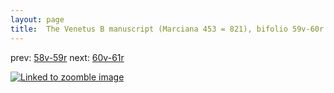 ```yaml
---
layout: page
title:  The Venetus B manuscript (Marciana 453 = 821), bifolio 59v-60r
---
```


prev: [58v-59r](../58v-59r/) next: [60v-61r](../60v-61r/)



[![Linked to zoomble image](http://www.homermultitext.org/iipsrv?IIIF=/project/homer/pyramidal/deepzoom/hmt/vbbifolio/v1/vb_59v_60r.tif/full/2000,/0/default.jpg)](http://www.homermultitext.org/ict2/?urn=urn:cite2:hmt:vbbifolio.v1:vb_59v_60r)

